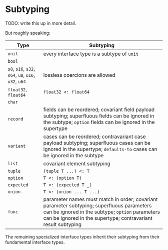 # Subtyping

TODO: write this up in more detail.

But roughly speaking:

| Type                      | Subtyping |
| ------------------------- | --------- |
| `unit`                    | every interface type is a subtype of `unit` |
| `bool`                    | |
| `s8`, `s16`, `s32`, `s64`, `u8`, `u16`, `u32`, `u64` | lossless coercions are allowed |
| `float32`, `float64`      | `float32 <: float64` |
| `char`                    | |
| `record`                  | fields can be reordered; covariant field payload subtyping; superfluous fields can be ignored in the subtype; `option` fields can be ignored in the supertype |
| `variant`                 | cases can be reordered; contravariant case payload subtyping; superfluous cases can be ignored in the supertype; `defaults-to` cases can be ignored in the subtype |
| `list`                    | covariant element subtyping |
| `tuple`                   | `(tuple T ...) <: T` |
| `option`                  | `T <: (option T)` |
| `expected`                | `T <: (expected T _)` |
| `union`                   | `T <: (union ... T ...)` |
| `func`                    | parameter names must match in order; covariant parameter subtyping; superfluous parameters can be ignored in the subtype; `option` parameters can be ignored in the supertype; contravariant result subtyping |

The remaining specialized interface types inherit their subtyping from their
fundamental interface types.
